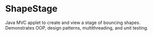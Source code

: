 # ShapeStage
Java MVC applet to create and view a stage of bouncing shapes. Demonstrates OOP, design patterns, multithreading, and unit testing.
